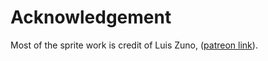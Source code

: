 # Acknowledgement

Most of the sprite work is credit of Luis Zuno, ([patreon link](https://www.patreon.com/ansimuz)).